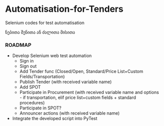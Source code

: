 # Automatisation-for-Tenders
Selenium codes for test automatisation



ნებითა შენითა ან ძალითა მისითა



### ROADMAP

- Develop Selenium web test automation
  - Sign in
  - Sign out
  - Add Tender func (Closed/Open, Standard/Price List+Custom Fields/Transportation)
  - Publish Tender (with received variable name)
  - Add SPOT
  - Participate in Procurement (with received variable name and options - if transportation, elif price list+custom fields + standard procedures)
  - Participate in SPOT?
  - Announcer actions (with received variable name)
- Integrate the developed script into PyTest